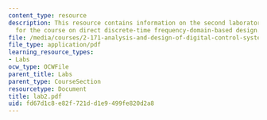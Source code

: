 ```yaml
---
content_type: resource
description: This resource contains information on the second laboratory assignment
  for the course on direct discrete-time frequency-domain-based design.
file: /media/courses/2-171-analysis-and-design-of-digital-control-systems-fall-2006/fd67d1c8e82f721dd1e9499fe820d2a8_lab2.pdf
file_type: application/pdf
learning_resource_types:
- Labs
ocw_type: OCWFile
parent_title: Labs
parent_type: CourseSection
resourcetype: Document
title: lab2.pdf
uid: fd67d1c8-e82f-721d-d1e9-499fe820d2a8
---
```

